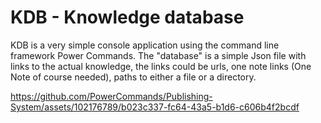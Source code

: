 # KDB - Knowledge database
KDB is a very simple console application using the command line framework Power Commands.
The "database" is a simple Json file with links to the actual knowledge, the links could be urls, one note links (One Note of course needed), paths to either a file or a directory.

https://github.com/PowerCommands/Publishing-System/assets/102176789/b023c337-fc64-43a5-b1d6-c606b4f2bcdf



 
